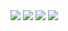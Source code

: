 <div>
        <a href="mailto:01franciscoeduardo@gmail.com" target="_blank"><img src="https://img.shields.io/badge/Gmail-D14836?style=for-the-badge&logo=gmail&logoColor=white"></a>
        <a href="https://github.com/150-ML" target="_blank"><img src="https://img.shields.io/badge/GitHub-100000?style=for-the-badge&logo=github&logoColor=white"></a>
        <a href"https://www.linkedin.com/in/francisco-eduardo-7582b922a/"><img src="https://img.shields.io/badge/LinkedIn-0077B5?style=for-the-badge&logo=linkedin&logoColor=white"></a>
         <img src="https://img.shields.io/badge/HTML5-E34F26?style=for-the-badge&logo=html5&logoColor=white">



</div>
             
